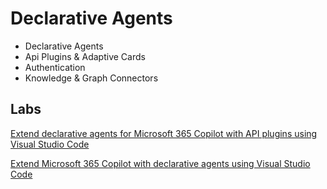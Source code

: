 # Declarative Agents

- Declarative Agents
- Api Plugins & Adaptive Cards
- Authentication
- Knowledge & Graph Connectors

## Labs

[Extend declarative agents for Microsoft 365 Copilot with API plugins using Visual Studio Code](https://learn.microsoft.com/en-us/training/paths/copilot-microsoft-365-declarative-agents-api-plugins-visual-studio-code/)

[Extend Microsoft 365 Copilot with declarative agents using Visual Studio Code](https://learn.microsoft.com/en-us/training/paths/copilot-microsoft-365-declarative-agents-visual-studio-code/)
